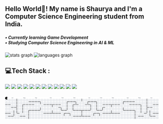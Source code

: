<h2 align="left">Hello World👋! My name is Shaurya and I'm a Computer Science Engineering student from India.</h2>

###

<h5 align="left">• Currently learning Game Development<br>• Studying Computer Science Engineering in AI & ML</h5>

###

<div align="left">
  <img src="https://github-readme-stats.vercel.app/api?username=ShauryaPrakashVerma&hide_title=false&hide_rank=false&show_icons=true&include_all_commits=true&count_private=true&disable_animations=false&theme=dracula&locale=en&hide_border=false" height="150" alt="stats graph"  />
  <img src="https://github-readme-stats.vercel.app/api/top-langs?username=ShauryaPrakashVerma&locale=en&hide_title=false&layout=compact&card_width=320&langs_count=5&theme=dracula&hide_border=false" height="150" alt="languages graph"  />
</div>

###

<h2 align="left">💻Tech Stack :</h2>

###

<p>
  <img src="https://img.shields.io/badge/-C-A8B9CC?logo=c&logoColor=white" style="height:30px;" />
  <img src="https://img.shields.io/badge/-C%23-239120?logo=c-sharp&logoColor=white" style="height:30px;" />
  <img src="https://img.shields.io/badge/-Unity-000000?logo=unity&logoColor=white" style="height:30px;" />
  <img src="https://img.shields.io/badge/-Java-007396?logo=java&logoColor=white" style="height:30px;" />
  <img src="https://img.shields.io/badge/-HTML5-E34F26?logo=html5&logoColor=white" style="height:30px;" />
  <img src="https://img.shields.io/badge/-Arduino-00979D?logo=arduino&logoColor=white" style="height:30px;" />
  <img src="https://img.shields.io/badge/-Blender-F5792A?logo=blender&logoColor=white" style="height:30px;" />
  <img src="https://img.shields.io/badge/-Canva-00C4CC?logo=canva&logoColor=white" style="height:30px;" />
  <img src="https://img.shields.io/badge/-GIMP-5C5543?logo=gimp&logoColor=white" style="height:30px;" />
  <img src="https://img.shields.io/badge/-Godot-478CBF?logo=godotengine&logoColor=white" style="height:30px;" />
  <img src="https://img.shields.io/badge/-CSS3-1572B6?logo=css3&logoColor=white" style="height:30px;" />
  <img src="https://img.shields.io/badge/-Python-3776AB?logo=python&logoColor=white" style="height:30px;" />
</p>



###

<picture>
  <source media="(prefers-color-scheme: dark)" srcset="https://raw.githubusercontent.com/ShauryaPrakashVerma/ShauryaPrakashVerma/output/pacman-contribution-graph-dark.svg">
  <source media="(prefers-color-scheme: light)" srcset="https://raw.githubusercontent.com/ShauryaPrakashVerma/ShauryaPrakashVerma/output/pacman-contribution-graph.svg">
  <img alt="pacman contribution graph" src="https://raw.githubusercontent.com/ShauryaPrakashVerma/ShauryaPrakashVerma/output/pacman-contribution-graph.svg">
</picture>

###

